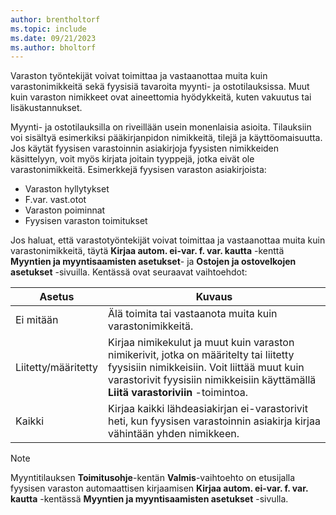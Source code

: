 ```yaml
---
author: brentholtorf
ms.topic: include
ms.date: 09/21/2023
ms.author: bholtorf
---
```


Varaston työntekijät voivat toimittaa ja vastaanottaa muita kuin varastonimikkeitä sekä fyysisiä tavaroita myynti- ja ostotilauksissa. Muut kuin varaston nimikkeet ovat aineettomia hyödykkeitä, kuten vakuutus tai lisäkustannukset.

Myynti- ja ostotilauksilla on riveillään usein monenlaisia asioita. Tilauksiin voi sisältyä esimerkiksi pääkirjanpidon nimikkeitä, tilejä ja käyttöomaisuutta. Jos käytät fyysisen varastoinnin asiakirjoja fyysisten nimikkeiden käsittelyyn, voit myös kirjata joitain tyyppejä, jotka eivät ole varastonimikkeitä. Esimerkkejä fyysisen varaston asiakirjoista:

* Varaston hyllytykset
* F.var. vast.otot
* Varaston poiminnat
* Fyysisen varaston toimitukset

Jos haluat, että varastotyöntekijät voivat toimittaa ja vastaanottaa muita kuin varastonimikkeitä, täytä **Kirjaa autom. ei-var. f. var. kautta** -kenttä **Myyntien ja myyntisaamisten asetukset**- ja **Ostojen ja ostovelkojen asetukset** -sivuilla. Kentässä ovat seuraavat vaihtoehdot:

|Asetus  |Kuvaus  |
|---------|---------|
|Ei mitään     |Älä toimita tai vastaanota muita kuin varastonimikkeitä.         |
|Liitetty/määritetty     | Kirjaa nimikekulut ja muut kuin varaston nimikerivit, jotka on määritelty tai liitetty fyysisiin nimikkeisiin. Voit liittää muut kuin varastorivit fyysisiin nimikkeisiin käyttämällä **Liitä varastoriviin** -toimintoa.        |
|Kaikki     | Kirjaa kaikki lähdeasiakirjan ei-varastorivit heti, kun fyysisen varastoinnin asiakirja kirjaa vähintään yhden nimikkeen.        |

> [!NOTE]
> Myyntitilauksen **Toimitusohje**-kentän **Valmis**-vaihtoehto on etusijalla fyysisen varaston automaattisen kirjaamisen **Kirjaa autom. ei-var. f. var. kautta** -kentässä **Myyntien ja myyntisaamisten asetukset** -sivulla.
